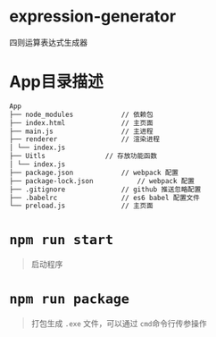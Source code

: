 # expression-generator
四则运算表达式生成器

# App目录描述
```txt
App
├── node_modules 			// 依赖包
├── index.html 				// 主页面
├── main.js 				// 主进程
├── renderer 				// 渲染进程
│ └── index.js
├── Uitls 				// 存放功能函数
│ └── index.js
├── package.json 			// webpack 配置
├── package-lock.json 			// webpack 配置
├── .gitignore 				// github 推送忽略配置
├── .babelrc 				// es6 babel 配置文件
└── preload.js 				// 主页面
```

# `npm run start`
> 启动程序

# `npm run package`
> 打包生成 `.exe` 文件，可以通过 `cmd`命令行传参操作
